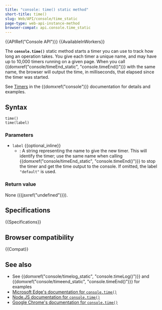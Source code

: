 ```yaml
---
title: "console: time() static method"
short-title: time()
slug: Web/API/console/time_static
page-type: web-api-instance-method
browser-compat: api.console.time_static
---
```


{{APIRef("Console API")}} {{AvailableInWorkers}}

The **`console.time()`** static method starts a timer you can use to track how long an operation takes. You give each timer a unique name, and may have up to 10,000 timers running on a given page. When you call {{domxref("console/timeEnd_static", "console.timeEnd()")}} with the same name, the browser will output the time, in milliseconds, that elapsed since the timer was started.

See [Timers](/en-US/docs/Web/API/console#timers) in the {{domxref("console")}} documentation for details and examples.

## Syntax

```js-nolint
time()
time(label)
```

### Parameters

- `label` {{optional_inline}}
  - : A string representing the name to give the new timer. This will identify the timer; use the same name when calling {{domxref("console/timeEnd_static", "console.timeEnd()")}} to stop the timer and get the time output to the console. If omitted, the label `"default"` is used.

### Return value

None ({{jsxref("undefined")}}).

## Specifications

{{Specifications}}

## Browser compatibility

{{Compat}}

## See also

- See {{domxref("console/timelog_static", "console.timeLog()")}} and {{domxref("console/timeend_static", "console.timeEnd()")}} for examples
- [Microsoft Edge's documentation for `console.time()`](https://learn.microsoft.com/en-us/microsoft-edge/devtools-guide-chromium/console/api#time)
- [Node.JS documentation for `console.time()`](https://nodejs.org/docs/latest/api/console.html#consoletimelabel)
- [Google Chrome's documentation for `console.time()`](https://developer.chrome.com/docs/devtools/console/api/#time)
